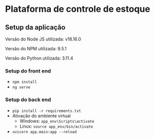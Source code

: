 # Plataforma de controle de estoque

## Setup da aplicação

Versão do Node JS utilizada: v18.16.0

Versão do NPM utilizada: 9.5.1

Versão do Python utilizada: 3.11.4
### Setup do front end
- `npm install`
- `ng serve`

### Setup do back end
- `pip install -r requirements.txt`
- Ativação do ambiente virtual
  - Windows: `app_env\Scripts\activate`
  - Linux: `source app_env/bin/activate`
- `uvicorn app.main:app --reload`
